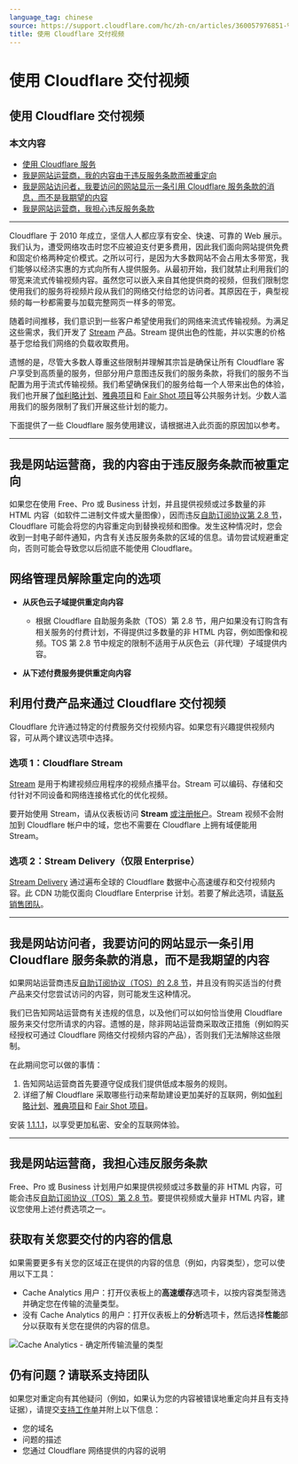 ```yaml
---
language_tag: chinese
source: https://support.cloudflare.com/hc/zh-cn/articles/360057976851-%E4%BD%BF%E7%94%A8-Cloudflare-%E4%BA%A4%E4%BB%98%E8%A7%86%E9%A2%91
title: 使用 Cloudflare 交付视频
---
```


# 使用 Cloudflare 交付视频

## 使用 Cloudflare 交付视频

### 本文内容

-   [使用 Cloudflare 服务](https://support.cloudflare.com/hc/zh-cn/articles/360057976851-%E4%BD%BF%E7%94%A8-Cloudflare-%E4%BA%A4%E4%BB%98%E8%A7%86%E9%A2%91#h_5mvWTaW0VyVyibnzFh5EK3)
-   [我是网站运营商，我的内容由于违反服务条款而被重定向](https://support.cloudflare.com/hc/zh-cn/articles/360057976851-%E4%BD%BF%E7%94%A8-Cloudflare-%E4%BA%A4%E4%BB%98%E8%A7%86%E9%A2%91#h_17ENJA5McX8FiFmwFhbacY)
-   [我是网站访问者，我要访问的网站显示一条引用 Cloudflare 服务条款的消息，而不是我期望的内容](https://support.cloudflare.com/hc/zh-cn/articles/360057976851-%E4%BD%BF%E7%94%A8-Cloudflare-%E4%BA%A4%E4%BB%98%E8%A7%86%E9%A2%91#h_ktzs0UjPIhrLq0EKVFhR3)
-   [我是网站运营商，我担心违反服务条款](https://support.cloudflare.com/hc/zh-cn/articles/360057976851-%E4%BD%BF%E7%94%A8-Cloudflare-%E4%BA%A4%E4%BB%98%E8%A7%86%E9%A2%91#h_6B1A8c4GYUXZXtvk5nB6DI)

___

Cloudflare 于 2010 年成立，坚信人人都应享有安全、快速、可靠的 Web 展示。我们认为，遭受网络攻击时您不应被迫支付更多费用，因此我们面向网站提供免费和固定价格两种定价模式。之所以可行，是因为大多数网站不会占用太多带宽，我们能够以经济实惠的方式向所有人提供服务。从最初开始，我们就禁止利用我们的带宽来流式传输视频内容。虽然您可以嵌入来自其他提供商的视频，但我们限制您使用我们的服务将视频片段从我们的网络交付给您的访问者。其原因在于，典型视频的每一秒都需要与加载完整网页一样多的带宽。

随着时间推移，我们意识到一些客户希望使用我们的网络来流式传输视频。为满足这些需求，我们开发了 [Stream](https://www.cloudflare.com/products/cloudflare-stream/) 产品。Stream 提供出色的性能，并以实惠的价格基于您给我们网络的负载收取费用。

遗憾的是，尽管大多数人尊重这些限制并理解其宗旨是确保让所有 Cloudflare 客户享受到高质量的服务，但部分用户意图违反我们的服务条款，将我们的服务不当配置为用于流式传输视频。我们希望确保我们的服务给每一个人带来出色的体验，我们也开展了[伽利略计划](https://www.cloudflare.com/galileo/)、[雅典项目](https://www.cloudflare.com/athenian/)和 [Fair Shot 项目](https://www.cloudflare.com/fair-shot/)等公共服务计划。少数人滥用我们的服务限制了我们开展这些计划的能力。

下面提供了一些 Cloudflare 服务使用建议，请根据进入此页面的原因加以参考。

___

## 我是网站运营商，我的内容由于违反服务条款而被重定向

如果您在使用 Free、Pro 或 Business 计划，并且提供视频或过多数量的非 HTML 内容（如软件二进制文件或大量图像），因而违反[自助订阅协议第 2.8 节](https://www.cloudflare.com/terms/)，Cloudflare 可能会将您的内容重定向到替换视频和图像。发生这种情况时，您会收到一封电子邮件通知，内含有关违反服务条款的区域的信息。请勿尝试规避重定向，否则可能会导致您以后彻底不能使用 Cloudflare。

## 网络管理员解除重定向的选项 

-   **从灰色云子域提供重定向内容**
    -   根据 Cloudflare 自助服务条款（TOS）第 2.8 节，用户如果没有订购含有相关服务的付费计划，不得提供过多数量的非 HTML 内容，例如图像和视频。TOS 第 2.8 节中规定的限制不适用于从灰色云（非代理）子域提供内容。

-   **从下述付费服务提供重定向内容**

## 利用付费产品来通过 Cloudflare 交付视频

Cloudflare 允许通过特定的付费服务交付视频内容。如果您有兴趣提供视频内容，可从两个建议选项中选择。

### 选项 1：Cloudflare Stream 

[Stream](https://www.cloudflare.com/products/cloudflare-stream/) 是用于构建视频应用程序的视频点播平台。Stream 可以编码、存储和交付针对不同设备和网络连接格式化的优化视频。

要开始使用 Stream，请从仪表板访问 **Stream** [或注册帐户](https://dash.cloudflare.com/sign-up/stream)。Stream 视频不会附加到 Cloudflare 帐户中的域，您也不需要在 Cloudflare 上拥有域便能用 Stream。

### 选项 2：Stream Delivery（仅限 Enterprise）

[Stream Delivery](https://www.cloudflare.com/products/stream-delivery/) 通过遍布全球的 Cloudflare 数据中心高速缓存和交付视频内容。此 CDN 功能仅面向 Cloudflare Enterprise 计划。若要了解此选项，请[联系销售团队](https://www.cloudflare.com/products/stream-delivery/#)。

___

## 我是网站访问者，我要访问的网站显示一条引用 Cloudflare 服务条款的消息，而不是我期望的内容

如果网站运营商违反[自助订阅协议（TOS）的 2.8 节](https://www.cloudflare.com/terms/)，并且没有购买适当的付费产品来交付您尝试访问的内容，则可能发生这种情况。

我们已告知网站运营商有关违规的信息，以及他们可以如何恰当使用 Cloudflare 服务来交付您所请求的内容。遗憾的是，除非网站运营商采取改正措施（例如购买经授权可通过 Cloudflare 网络交付视频内容的产品），否则我们无法解除这些限制。

在此期间您可以做的事情：

1.  告知网站运营商首先要遵守促成我们提供低成本服务的规则。
2.  详细了解 Cloudflare 采取哪些行动来帮助建设更加美好的互联网，例如[伽利略计划](https://www.cloudflare.com/galileo/)、[雅典项目](https://www.cloudflare.com/athenian/)和 [Fair Shot 项目](https://www.cloudflare.com/fair-shot/)。

安装 [1.1.1.1](https://1.1.1.1/)，以享受更加私密、安全的互联网体验。

___

## 我是网站运营商，我担心违反服务条款

Free、Pro 或 Business 计划用户如果提供视频或过多数量的非 HTML 内容，可能会违反[自助订阅协议（TOS）第 2.8 节](https://www.cloudflare.com/terms/)。要提供视频或大量非 HTML 内容，建议您使用上述付费选项之一。

## 获取有关您要交付的内容的信息

如果需要更多有关您的区域正在提供的内容的信息（例如，内容类型），您可以使用以下工具：

-   Cache Analytics 用户：打开仪表板上的**高速缓存**选项卡，以按内容类型筛选并确定您在传输的流量类型。
-   没有 Cache Analytics 的用户：打开仪表板上的**分析**选项卡，然后选择**性能**部分以获取有关您在提供的内容的信息。

![Cache Analytics - 确定所传输流量的类型](/support/static/traffic-types.png)

## 仍有问题？请联系支持团队

如果您对重定向有其他疑问（例如，如果认为您的内容被错误地重定向并且有支持证据），请提交[支持工作单](https://dash.cloudflare.com/redirect?account=support)并附上以下信息：

-   您的域名
-   问题的描述
-   您通过 Cloudflare 网络提供的内容的说明
